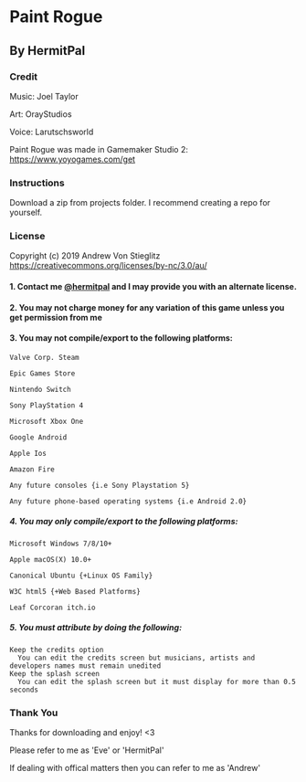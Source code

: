 # Paint Rogue

## By HermitPal

### Credit
Music: Joel Taylor

Art: OrayStudios

Voice: Larutschsworld 

Paint Rogue was made in Gamemaker Studio 2: https://www.yoyogames.com/get

### Instructions
Download a zip from projects folder.
I recommend creating a repo for yourself. 

### License
Copyright (c) 2019 Andrew Von Stieglitz
https://creativecommons.org/licenses/by-nc/3.0/au/

#### 1. Contact me [@hermitpal](https://twitter.com/HermitPal) and I may provide you with an alternate license.

#### 2. You may not charge money for any variation of this game unless you get permission from me

#### 3. You may not compile/export to the following platforms:
    Valve Corp. Steam
    
    Epic Games Store

    Nintendo Switch
    
    Sony PlayStation 4
    
    Microsoft Xbox One
    
    Google Android 
    
    Apple Ios
    
    Amazon Fire
    
    Any future consoles {i.e Sony Playstation 5}
    
    Any future phone-based operating systems {i.e Android 2.0}
    
##### 4. You may only compile/export to the following platforms:
    Microsoft Windows 7/8/10+
    
    Apple macOS(X) 10.0+
    
    Canonical Ubuntu {+Linux OS Family}
    
    W3C html5 {+Web Based Platforms}
    
    Leaf Corcoran itch.io
    
##### 5. You must attribute by doing the following:
    Keep the credits option
      You can edit the credits screen but musicians, artists and developers names must remain unedited
    Keep the splash screen
      You can edit the splash screen but it must display for more than 0.5 seconds

### Thank You ###
Thanks for downloading and enjoy! <3

Please refer to me as 'Eve' or 'HermitPal'

If dealing with offical matters then you can refer to me as 'Andrew'
